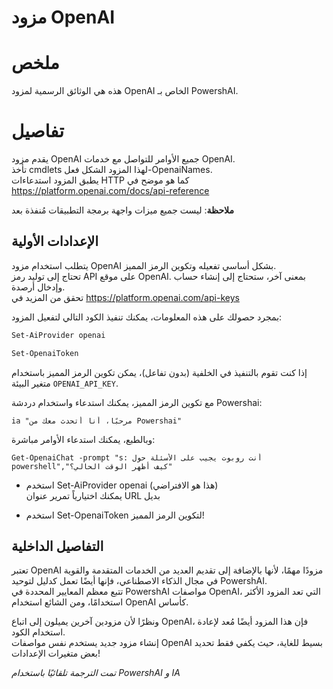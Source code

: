 ﻿# مزود OpenAI  

# ملخص <!--! @#Short -->  

هذه هي الوثائق الرسمية لمزود OpenAI الخاص بـ PowershAI.  

# تفاصيل  <!--! @#Long -->  

يقدم مزود OpenAI جميع الأوامر للتواصل مع خدمات OpenAI.  
تأخذ cmdlets لهذا المزود الشكل فعل-OpenaiNames.  
يطبق المزود استدعاءات HTTP كما هو موضح في https://platform.openai.com/docs/api-reference  

**ملاحظة**: ليست جميع ميزات واجهة برمجة التطبيقات مُنفذة بعد  

## الإعدادات الأولية  

يتطلب استخدام مزود OpenAI بشكل أساسي تفعيله وتكوين الرمز المميز.  
تحتاج إلى توليد رمز API على موقع OpenAI. بمعنى آخر، ستحتاج إلى إنشاء حساب وإدخال أرصدة.  
تحقق من المزيد في https://platform.openai.com/api-keys  

بمجرد حصولك على هذه المعلومات، يمكنك تنفيذ الكود التالي لتفعيل المزود:  

```powershell  
Set-AiProvider openai  

Set-OpenaiToken  
```  

إذا كنت تقوم بالتنفيذ في الخلفية (بدون تفاعل)، يمكن تكوين الرمز المميز باستخدام متغير البيئة `OPENAI_API_KEY`.  

مع تكوين الرمز المميز، يمكنك استدعاء واستخدام دردشة Powershai:  

```
ia "مرحبًا، أنا أتحدث معك من Powershai"  
```  

وبالطبع، يمكنك استدعاء الأوامر مباشرة:  

```
Get-OpenaiChat -prompt "s: أنت روبوت يجيب على الأسئلة حول powershell","كيف أظهر الوقت الحالي؟"  
```  

* استخدم Set-AiProvider openai (هذا هو الافتراضي)  
يمكنك اختيارياً تمرير عنوان URL بديل  

* استخدم Set-OpenaiToken لتكوين الرمز المميز!  

## التفاصيل الداخلية  

تعتبر OpenAI مزودًا مهمًا، لأنها بالإضافة إلى تقديم العديد من الخدمات المتقدمة والقوية في مجال الذكاء الاصطناعي، فإنها أيضًا تعمل كدليل لتوحيد PowershAI.  
تتبع معظم المعايير المحددة في PowershAI مواصفات OpenAI، التي تعد المزود الأكثر استخدامًا، ومن الشائع استخدام OpenAI كأساس.  

ونظرًا لأن مزودين آخرين يميلون إلى اتباع OpenAI، فإن هذا المزود أيضًا مُعد لإعادة استخدام الكود.  
إنشاء مزود جديد يستخدم نفس مواصفات OpenAI بسيط للغاية، حيث يكفي فقط تحديد بعض متغيرات الإعدادات!  


_تمت الترجمة تلقائيًا باستخدام PowershAI و IA_
